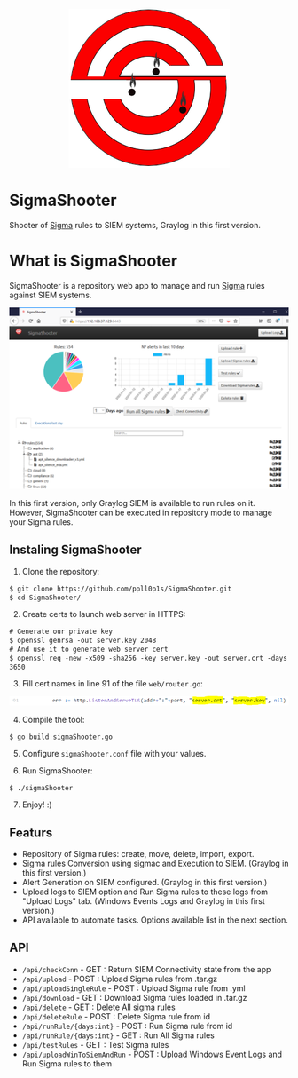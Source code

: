 <p align="center">
  <img src="./static/img/ss-logo.png">
</p>

# SigmaShooter

Shooter of [Sigma](https://github.com/Neo23x0/sigma) rules to SIEM systems, Graylog in this first version.

# What is SigmaShooter

SigmaShooter is a repository web app to manage and run [Sigma](https://github.com/Neo23x0/sigma) rules against SIEM systems. 

<p align="center">
  <img src="./static/img/ss-main.png">
</p>

In this first version, only Graylog SIEM is available to run rules on it. However, SigmaShooter can be executed in repository mode to manage your Sigma rules.

## Instaling SigmaShooter

1. Clone the repository:
```
$ git clone https://github.com/ppll0p1s/SigmaShooter.git
$ cd SigmaShooter/
```
2. Create certs to launch web server in HTTPS:
```
# Generate our private key
$ openssl genrsa -out server.key 2048
# And use it to generate web server cert
$ openssl req -new -x509 -sha256 -key server.key -out server.crt -days 3650
```
3. Fill cert names in line 91 of the file `web/router.go`:

<p align="center">
  <img src="./static/img/ss-router-certs.PNG">
</p>

4. Compile the tool:
```
$ go build sigmaShooter.go
```
5. Configure `sigmaShooter.conf` file with your values.

6. Run SigmaShooter:
```
$ ./sigmaShooter
```
7. Enjoy! :)

## Featurs

* Repository of Sigma rules: create, move, delete, import, export.
* Sigma rules Conversion using sigmac and Execution to SIEM. (Graylog in this first version.)
* Alert Generation on SIEM configured. (Graylog in this first version.)
* Upload logs to SIEM option and Run Sigma rules to these logs from "Upload Logs" tab. (Windows Events Logs and Graylog in this first version.)
* API available to automate tasks. Options available list in the next section.

## API

* `/api/checkConn`              - GET : Return SIEM Connectivity state from the app
* `/api/upload`                 - POST : Upload Sigma rules from .tar.gz
* `/api/uploadSingleRule`       - POST : Upload Sigma rule from .yml
* `/api/download`               - GET : Download Sigma rules loaded in .tar.gz
* `/api/delete`                 - GET : Delete All sigma rules
* `/api/deleteRule`             - POST : Delete Sigma rule from id
* `/api/runRule/{days:int}`     - POST : Run Sigma rule from id
* `/api/runRule/{days:int}`     - GET : Run All Sigma rules
* `/api/testRules`              - GET : Test Sigma rules
* `/api/uploadWinToSiemAndRun`  - POST : Upload Windows Event Logs and Run Sigma rules to them

